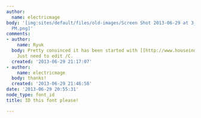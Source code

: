 ```yaml
---
author:
  name: electricmage
body: '[img:sites/default/files/old-images/Screen Shot 2013-06-29 at 3_5599.07.18
  PM.png]'
comments:
- author:
    name: Ryuk
  body: Pretty convinced it has been started with [[http://www.houseind.com/fonts/neutraface|Neutradace]].
    Just need to edit /C.
  created: '2013-06-29 21:17:07'
- author:
    name: electricmage
  body: thanks!
  created: '2013-06-29 21:46:58'
date: '2013-06-29 20:55:31'
node_type: font_id
title: ID this font please!

---
```

